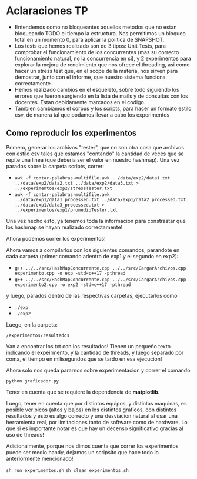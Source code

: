 # Aclaraciones TP

- Entendemos como no bloqueantes aquellos metodos que no estan bloqueando TODO el tiempo la estructura. Nos permitimos un bloqueo total en un momento 0, para aplicar la politica de SNAPSHOT.
- Los tests que hemos realizado son de 3 tipos: Unit Tests, para comprobar el funcionamiento de los concurrentes (mas su correcto funcionamiento natural, no la concurrencia en si), y 2 experimentos para explorar la mejora de rendimiento que nos ofrece el threading, asi como hacer un stress test que, en el scope de la materia, nos sirven para demostrar, junto con el informe, que nuestro sistema funciona correctamente
- Hemos realizado cambios en el esqueleto, sobre todo siguiendo los errores que fueron surgiendo en la lista de mails y de consultas con los docentes. Estan debidamente marcados en el codigo.
- Tambien cambiamos el corpus y los scripts, para hacer un formato estilo csv, de manera tal que podamos llevar a cabo los experimentos

## Como reproducir los experimentos

Primero, generar los archivos "tester", que no son otra cosa que archivos con estilo csv tales que estamos "contando" la cantidad de veces que se repite una linea (que deberia ser el valor en nuestro hashmap).
Una vez parados sobre la carpeta scripts, correr:

- `awk -f contar-palabras-multifile.awk ../data/exp2/data1.txt ../data/exp2/data2.txt ../data/exp2/data3.txt > ../experimentos/exp2/stressTester.txt`
- `awk -f contar-palabras-multifile.awk ../data/exp1/data1_processed.txt ../data/exp1/data2_processed.txt ../data/exp1/data3_processed.txt > ../experimentos/exp1/promedioTester.txt`

Una vez hecho esto, ya tenemos toda la informacion para constrastar que los hashmap se hayan realizado correctamente!

Ahora podemos correr los experimentos!

Ahora vamos a compilarlos con los siguientes comandos, parandote en cada carpeta (primer comando adentro de exp1 y el segundo en exp2):

- `g++ ../../src/HashMapConcurrente.cpp ../../src/CargarArchivos.cpp experimento.cpp -o exp -std=c++17 -pthread`
- `g++ ../../src/HashMapConcurrente.cpp ../../src/CargarArchivos.cpp experimento2.cpp -o exp2 -std=c++17 -pthread`

y luego, parados dentro de las respectivas carpetas, ejecutarlos como

- `./exp`
- `./exp2`

Luego, en la carpeta:

`/experimentos/resultados`

Van a encontrar los txt con los resultados! Tienen un pequeño texto indicando el expeirmento, y la cantidad de threads, y luego separado por coma, el tiempo en milisegundos que se tardo en esa ejecucion!

Ahora solo nos queda pararnos sobre experimentacion y correr el comando

`python graficador.py`

Tener en cuenta que se requiere la dependencia de **matplotlib**.

Luego, tener en cuenta que por distintos equipos, y distintas maquinas, es posible ver picos (altos y bajos) en los distintos graficos, con distintos resultados y esto es algo correcto y una desviacion natural al usar una herramienta real, por limitaciones tanto de software como de hardware. Lo que si es importante notar es que hay un decenso significativo gracias al uso de threads!

Adicionalmente, porque nos dimos cuenta que correr los experimentos puede ser medio handy, dejamos un scripsito que hace todo lo anteriormente mencionado!

`sh run_experimentos.sh`
`sh clean_experimentos.sh`
